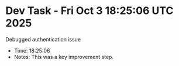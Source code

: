 # Dev Task - Fri Oct  3 18:25:06 UTC 2025
Debugged authentication issue
- Time: 18:25:06
- Notes: This was a key improvement step.
